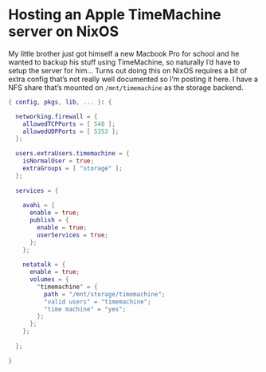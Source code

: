 # Hosting an Apple TimeMachine server on NixOS

My little brother just got himself a new Macbook Pro for school and he
wanted to backup his stuff using TimeMachine, so naturally I’d have to
setup the server for him... Turns out doing this on NixOS requires a bit
of extra config that’s not really well documented so I’m posting it here.
I have a NFS share that’s mounted on `/mnt/timemachine` as the storage backend.

```nix
{ config, pkgs, lib, ... }: {

  networking.firewall = {
    allowedTCPPorts = [ 548 ];
    allowedUDPPorts = [ 5353 ];
  };
  
  users.extraUsers.timemachine = {
    isNormalUser = true;
    extraGroups = [ "storage" ];
  };
  
  services = {
  
    avahi = {
      enable = true;
      publish = {
        enable = true;
        userServices = true;
      };
    };
    
    netatalk = {
      enable = true;
      volumes = {
        "timemachine" = {
          path = "/mnt/storage/timemachine";
          "valid users" = "timemachine";
          "time machine" = "yes";
        };
      };
    };
    
  };
  
}
```
